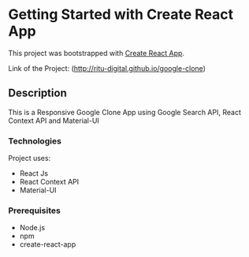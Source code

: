 # Getting Started with Create React App

This project was bootstrapped with [Create React App](https://github.com/facebook/create-react-app).

Link of the Project: (http://ritu-digital.github.io/google-clone)

## Description

  This is a Responsive Google Clone App using Google Search API, React Context API and Material-UI

### Technologies
Project uses:

* React Js
* React Context API
* Material-UI

### Prerequisites

* Node.js
* npm
* create-react-app
